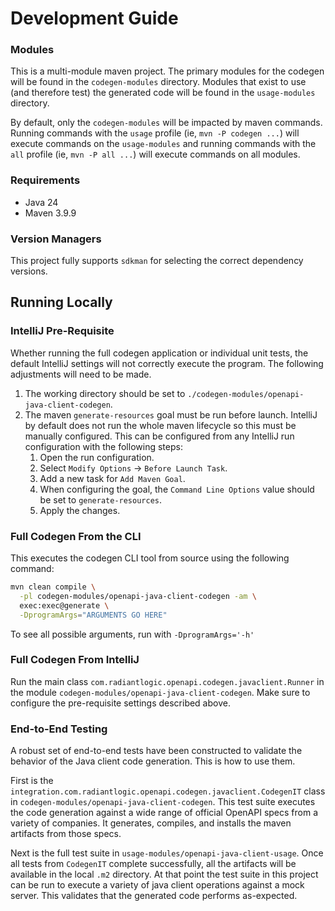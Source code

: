 # Development Guide

### Modules

This is a multi-module maven project. The primary modules for the codegen will be found in the `codegen-modules` directory. Modules that exist to use (and therefore test) the generated code will be found in the `usage-modules` directory.

By default, only the `codegen-modules` will be impacted by maven commands. Running commands with the `usage` profile (ie, `mvn -P codegen ...`) will execute commands on the `usage-modules` and running commands with the `all` profile (ie, `mvn -P all ...`) will execute commands on all modules.

### Requirements

- Java 24
- Maven 3.9.9

### Version Managers

This project fully supports `sdkman` for selecting the correct dependency versions.

## Running Locally

### IntelliJ Pre-Requisite

Whether running the full codegen application or individual unit tests, the default IntelliJ settings will not correctly execute the program. The following adjustments will need to be made.

1. The working directory should be set to `./codegen-modules/openapi-java-client-codegen`.
2. The maven `generate-resources` goal must be run before launch. IntelliJ by default does not run the whole maven lifecycle so this must be manually configured. This can be configured from any IntelliJ run configuration with the following steps:
    1. Open the run configuration.
    2. Select `Modify Options` -> `Before Launch Task`.
    3. Add a new task for `Add Maven Goal`.
    4. When configuring the goal, the `Command Line Options` value should be set to `generate-resources`.
    5. Apply the changes.

### Full Codegen From the CLI

This executes the codegen CLI tool from source using the following command:

```bash
mvn clean compile \
  -pl codegen-modules/openapi-java-client-codegen -am \
  exec:exec@generate \
  -DprogramArgs="ARGUMENTS GO HERE"
```

To see all possible arguments, run with `-DprogramArgs='-h'`

### Full Codegen From IntelliJ

Run the main class `com.radiantlogic.openapi.codegen.javaclient.Runner` in the module `codegen-modules/openapi-java-client-codegen`. Make sure to configure the pre-requisite settings described above.

### End-to-End Testing

A robust set of end-to-end tests have been constructed to validate the behavior of the Java client code generation. This is how to use them.

First is the `integration.com.radiantlogic.openapi.codegen.javaclient.CodegenIT` class in `codegen-modules/openapi-java-client-codegen`. This test suite executes the code generation against a wide range of official OpenAPI specs from a variety of companies. It generates, compiles, and installs the maven artifacts from those specs.

Next is the full test suite in `usage-modules/openapi-java-client-usage`. Once all tests from `CodegenIT` complete successfully, all the artifacts will be available in the local `.m2` directory. At that point the test suite in this project can be run to execute a variety of java client operations against a mock server. This validates that the generated code performs as-expected.